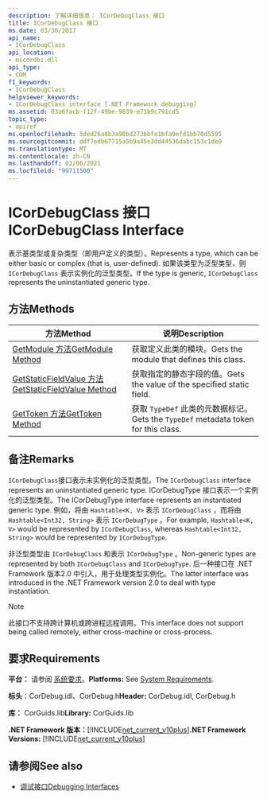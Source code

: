 ```yaml
---
description: 了解详细信息： ICorDebugClass 接口
title: ICorDebugClass 接口
ms.date: 03/30/2017
api_name:
- ICorDebugClass
api_location:
- mscordbi.dll
api_type:
- COM
f1_keywords:
- ICorDebugClass
helpviewer_keywords:
- ICorDebugClass interface [.NET Framework debugging]
ms.assetid: 03a6facb-f12f-49be-9839-e73b9c791cd5
topic_type:
- apiref
ms.openlocfilehash: 5ded26a8b3a98bd273bbfe1bfa9efd1bb70d5595
ms.sourcegitcommit: ddf7edb67715a5b9a45e3dd44536dabc153c1de0
ms.translationtype: MT
ms.contentlocale: zh-CN
ms.lasthandoff: 02/06/2021
ms.locfileid: "99711500"
---
```

# <a name="icordebugclass-interface"></a><span data-ttu-id="169ee-103">ICorDebugClass 接口</span><span class="sxs-lookup"><span data-stu-id="169ee-103">ICorDebugClass Interface</span></span>

<span data-ttu-id="169ee-104">表示基类型或复杂类型（即用户定义的类型）。</span><span class="sxs-lookup"><span data-stu-id="169ee-104">Represents a type, which can be either basic or complex (that is, user-defined).</span></span> <span data-ttu-id="169ee-105">如果该类型为泛型类型，则 `ICorDebugClass` 表示实例化的泛型类型。</span><span class="sxs-lookup"><span data-stu-id="169ee-105">If the type is generic, `ICorDebugClass` represents the uninstantiated generic type.</span></span>  
  
## <a name="methods"></a><span data-ttu-id="169ee-106">方法</span><span class="sxs-lookup"><span data-stu-id="169ee-106">Methods</span></span>  
  
|<span data-ttu-id="169ee-107">方法</span><span class="sxs-lookup"><span data-stu-id="169ee-107">Method</span></span>|<span data-ttu-id="169ee-108">说明</span><span class="sxs-lookup"><span data-stu-id="169ee-108">Description</span></span>|  
|------------|-----------------|  
|[<span data-ttu-id="169ee-109">GetModule 方法</span><span class="sxs-lookup"><span data-stu-id="169ee-109">GetModule Method</span></span>](icordebugclass-getmodule-method.md)|<span data-ttu-id="169ee-110">获取定义此类的模块。</span><span class="sxs-lookup"><span data-stu-id="169ee-110">Gets the module that defines this class.</span></span>|  
|[<span data-ttu-id="169ee-111">GetStaticFieldValue 方法</span><span class="sxs-lookup"><span data-stu-id="169ee-111">GetStaticFieldValue Method</span></span>](icordebugclass-getstaticfieldvalue-method.md)|<span data-ttu-id="169ee-112">获取指定的静态字段的值。</span><span class="sxs-lookup"><span data-stu-id="169ee-112">Gets the value of the specified static field.</span></span>|  
|[<span data-ttu-id="169ee-113">GetToken 方法</span><span class="sxs-lookup"><span data-stu-id="169ee-113">GetToken Method</span></span>](icordebugclass-gettoken-method.md)|<span data-ttu-id="169ee-114">获取 `TypeDef` 此类的元数据标记。</span><span class="sxs-lookup"><span data-stu-id="169ee-114">Gets the `TypeDef` metadata token for this class.</span></span>|  
  
## <a name="remarks"></a><span data-ttu-id="169ee-115">备注</span><span class="sxs-lookup"><span data-stu-id="169ee-115">Remarks</span></span>  

 <span data-ttu-id="169ee-116">`ICorDebugClass`接口表示未实例化的泛型类型。</span><span class="sxs-lookup"><span data-stu-id="169ee-116">The `ICorDebugClass` interface represents an uninstantiated generic type.</span></span> <span data-ttu-id="169ee-117">ICorDebugType 接口表示一个实例化的泛型类型。</span><span class="sxs-lookup"><span data-stu-id="169ee-117">The ICorDebugType interface represents an instantiated generic type.</span></span> <span data-ttu-id="169ee-118">例如，将由 `Hashtable<K, V>` 表示 `ICorDebugClass` ，而将由 `Hashtable<Int32, String>` 表示 `ICorDebugType` 。</span><span class="sxs-lookup"><span data-stu-id="169ee-118">For example, `Hashtable<K, V>` would be represented by `ICorDebugClass`, whereas `Hashtable<Int32, String>` would be represented by `ICorDebugType`.</span></span>  
  
 <span data-ttu-id="169ee-119">非泛型类型由 `ICorDebugClass` 和表示 `ICorDebugType` 。</span><span class="sxs-lookup"><span data-stu-id="169ee-119">Non-generic types are represented by both `ICorDebugClass` and `ICorDebugType`.</span></span> <span data-ttu-id="169ee-120">后一种接口在 .NET Framework 版本2.0 中引入，用于处理类型实例化。</span><span class="sxs-lookup"><span data-stu-id="169ee-120">The latter interface was introduced in the .NET Framework version 2.0 to deal with type instantiation.</span></span>  
  
> [!NOTE]
> <span data-ttu-id="169ee-121">此接口不支持跨计算机或跨进程远程调用。</span><span class="sxs-lookup"><span data-stu-id="169ee-121">This interface does not support being called remotely, either cross-machine or cross-process.</span></span>  
  
## <a name="requirements"></a><span data-ttu-id="169ee-122">要求</span><span class="sxs-lookup"><span data-stu-id="169ee-122">Requirements</span></span>  

 <span data-ttu-id="169ee-123">**平台：** 请参阅 [系统要求](../../get-started/system-requirements.md)。</span><span class="sxs-lookup"><span data-stu-id="169ee-123">**Platforms:** See [System Requirements](../../get-started/system-requirements.md).</span></span>  
  
 <span data-ttu-id="169ee-124">**标头**：CorDebug.idl、CorDebug.h</span><span class="sxs-lookup"><span data-stu-id="169ee-124">**Header:** CorDebug.idl, CorDebug.h</span></span>  
  
 <span data-ttu-id="169ee-125">**库：** CorGuids.lib</span><span class="sxs-lookup"><span data-stu-id="169ee-125">**Library:** CorGuids.lib</span></span>  
  
 <span data-ttu-id="169ee-126">**.NET Framework 版本：**[!INCLUDE[net_current_v10plus](../../../../includes/net-current-v10plus-md.md)]</span><span class="sxs-lookup"><span data-stu-id="169ee-126">**.NET Framework Versions:** [!INCLUDE[net_current_v10plus](../../../../includes/net-current-v10plus-md.md)]</span></span>  
  
## <a name="see-also"></a><span data-ttu-id="169ee-127">请参阅</span><span class="sxs-lookup"><span data-stu-id="169ee-127">See also</span></span>

- [<span data-ttu-id="169ee-128">调试接口</span><span class="sxs-lookup"><span data-stu-id="169ee-128">Debugging Interfaces</span></span>](debugging-interfaces.md)
